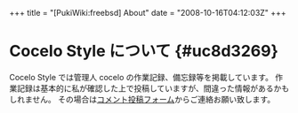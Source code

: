 +++
title = "[PukiWiki:freebsd] About"
date = "2008-10-16T04:12:03Z"
+++


# Cocelo Style について  {#uc8d3269}
Cocelo Style では管理人 cocelo の作業記録、備忘録等を掲載しています。
作業記録は基本的に私が確認した上で投稿していますが、間違った情報があるかもしれません。
その場合は[コメント投稿フォーム](/archive/freebsd/Comment/ "コメント投稿フォーム")からご連絡お願い致します。
